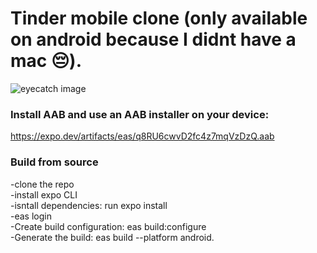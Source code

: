 
# Tinder mobile clone (only available on android because I didnt have a mac 😔).
![eyecatch image](https://firebasestorage.googleapis.com/v0/b/bettertinder-4ff52.appspot.com/o/easytinder_eyecatch.png?alt=media&token=e1720f8f-f67e-4e63-a08f-66890714cfba)
### Install AAB and use an AAB installer on your device: 
https://expo.dev/artifacts/eas/q8RU6cwvD2fc4z7mqVzDzQ.aab
### Build from source
-clone the repo <br/>
-install expo CLI <br/>
-isntall dependencies: run expo install <br/>
-eas login <br/>
-Create build configuration: eas build:configure <br/>
-Generate the build: eas build --platform android.
